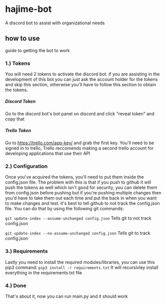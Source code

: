 # hajime-bot
A discord bot to assist with organizational needs

## how to use
guide to getting the bot to work

### 1.) Tokens
You will need 2 tokens to activate the discord bot. if you are assisting in the development of this bot you can just ask the account holder for the tokens and skip this section, otherwise you'll have to follow this section to obtain the tokens.

##### Discord Token
Go to the discord bot's bot panel on discord and click "reveal token" and copy that

##### Trello Token
Go to https://trello.com/app-key/ and grab the first key. You'll need to be signed in to trello, Trello reccomends making a second trello account for developing applications that use their API

### 2.) Configuration
Once you've acquired the tokens, you'll need to put them inside the config.json file. The problem with this is that if you push to github it will push the tokens as well which isn't good for security, you can delete them from config.json before pushing but if you're pushing multiple changes then you'd have to take them out each time and put the back in when you want to make changes and test. it's best to tell github to not track the config.json file. You can do that by using the following git commands:

`git update-index --assume-unchanged config.json` Tells git to not track config.json

`git update-index --no-assume-unchanged config.json` Tells git to track config.json

### 3.) Requirements
Lastly you need to install the required modules/libraries, you can use this pip3 command: `pip3 install -r requirements.txt` It will recursivley install everything in the requirements.txt file

### 4.) Done
That's about it, now you can run main.py and it should work
